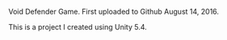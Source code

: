 Void Defender Game. First uploaded to Github August 14, 2016.

This is a project I created using Unity 5.4.
